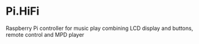 Pi.HiFi
=======

Raspberry Pi controller for music play combining LCD display and buttons, remote control and MPD player
